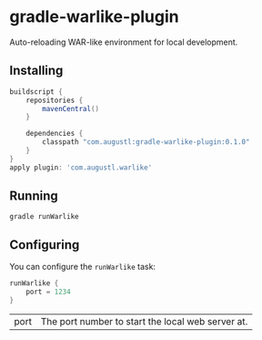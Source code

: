# gradle-warlike-plugin

Auto-reloading WAR-like environment for local development.

## Installing

```groovy
buildscript {
    repositories {
        mavenCentral()
    }

    dependencies {
        classpath "com.augustl:gradle-warlike-plugin:0.1.0"
    }
}
apply plugin: 'com.augustl.warlike'
```

## Running

`gradle runWarlike`

## Configuring

You can configure the `runWarlike` task:

```groovy
runWarlike {
    port = 1234
}
```

<table>
  <tr>
    <td>port</td>
    <td>The port number to start the local web server at.</td>
  </tr>
</table>
